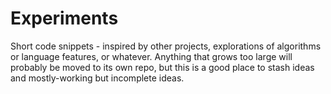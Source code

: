 # Experiments

Short code snippets - inspired by other projects, explorations of algorithms or language features, or whatever. Anything that grows too large will probably be moved to its own repo, but this is a good place to stash ideas and mostly-working but incomplete ideas.
